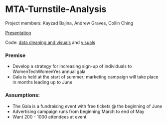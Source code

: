 # MTA-Turnstile-Analysis

Project members: Kayzad Bajina, Andrew Graves, Collin Ching

[Presentation](https://github.com/collindching/MTA-Turnstile-Analysis/blob/master/MTA%20Analysis%20Presentation.pdf)

Code: [data cleaning and visuals](https://github.com/collindching/MTA-Turnstile-Analysis/blob/master/Turnstile%20Data%20Analysis.ipynb) and [visuals](https://github.com/collindching/MTA-Turnstile-Analysis/blob/master/Turnstile_Data_Analysis_Andrew_V2.ipynb)

### Premise

- Develop a strategy for increasing sign-up of individuals to WomenTechWomenYes annual gala
- Gala is held at the start of summer; marketing campaign will take place in months leading up to June

### Assumptions:

- The Gala is a fundraising event with free tickets @ the beginning of June
- Advertising campaign runs from beginning March to end of May
- Want 200 - 1000 attendees at event